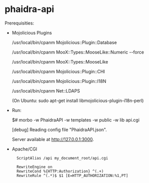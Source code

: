 phaidra-api 
===========

Prerequisities:

* Mojolicious Plugins

  /usr/local/bin/cpanm Mojolicious::Plugin::Database
  
  /usr/local/bin/cpanm MooX::Types::MooseLike::Numeric --force
  
  /usr/local/bin/cpanm MooX::Types::MooseLike
  
  /usr/local/bin/cpanm Mojolicious::Plugin::CHI
  
  /usr/local/bin/cpanm Mojolicious::Plugin::I18N
  
  /usr/local/bin/cpanm Net::LDAPS
  
  
  (On Ubuntu: sudo apt-get install libmojolicious-plugin-i18n-perl)

* Run:

  $# morbo -w PhaidraAPI -w templates -w public -w lib api.cgi

  [debug] Reading config file "PhaidraAPI.json".

  Server available at http://127.0.0.1:3000.

* Apache/CGI

        ScriptAlias /api my_document_root/api.cgi

        RewriteEngine on
        RewriteCond %{HTTP:Authorization} ^(.+)
        RewriteRule ^(.*)$ $1 [E=HTTP_AUTHORIZATION:%1,PT]
  
